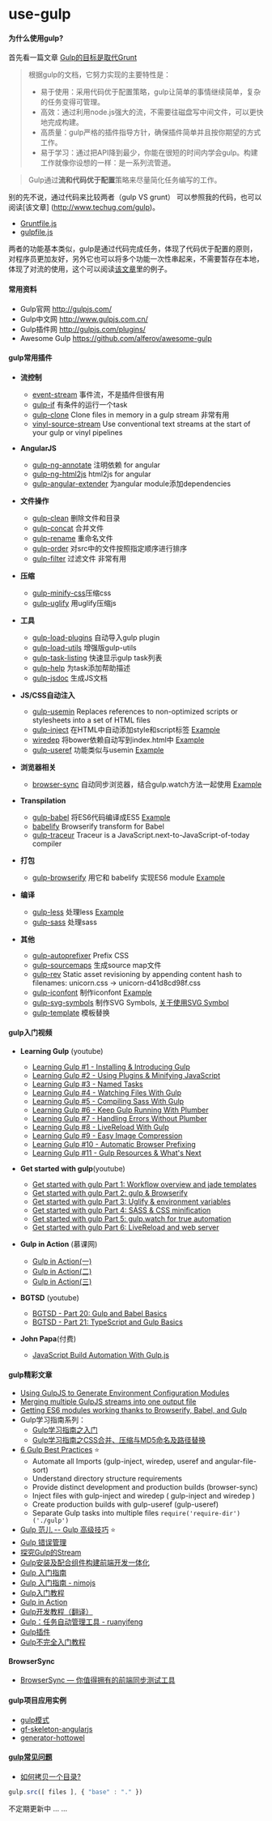 # use-gulp

#### 为什么使用gulp?
首先看一篇文章 [Gulp的目标是取代Grunt](http://www.infoq.com/cn/news/2014/02/gulp)
>根据gulp的文档，它努力实现的主要特性是：
>   - 易于使用：采用代码优于配置策略，gulp让简单的事情继续简单，复杂的任务变得可管理。
>   - 高效：通过利用node.js强大的流，不需要往磁盘写中间文件，可以更快地完成构建。
>   - 高质量：gulp严格的插件指导方针，确保插件简单并且按你期望的方式工作。
>   - 易于学习：通过把API降到最少，你能在很短的时间内学会gulp。构建工作就像你设想的一样：是一系列流管道。

> Gulp通过**流和代码优于配置**策略来尽量简化任务编写的工作。

别的先不说，通过代码来比较两者（gulp VS grunt）
可以参照我的代码，也可以阅读[该文章] (http://www.techug.com/gulp)。

- [Gruntfile.js](https://github.com/hjzheng/angular-cuf-nav/blob/master/Gruntfile.js)
- [gulpfile.js](https://github.com/hjzheng/html2js-gulp-for-cuf/blob/master/gulpfile.js)

两者的功能基本类似，gulp是通过代码完成任务，体现了代码优于配置的原则，对程序员更加友好，另外它也可以将多个功能一次性串起来，不需要暂存在本地，体现了对流的使用，这个可以阅读[该文章](http://www.techug.com/gulp)里的例子。

#### 常用资料
- Gulp官网 http://gulpjs.com/
- Gulp中文网 http://www.gulpjs.com.cn/
- Gulp插件网 http://gulpjs.com/plugins/
- Awesome Gulp https://github.com/alferov/awesome-gulp

#### gulp常用插件

- **流控制**
  - [event-stream](http://www.atticuswhite.com/blog/merging-gulpjs-streams/) 事件流，不是插件但很有用 
  - [gulp-if](https://github.com/robrich/gulp-if) 有条件的运行一个task
  - [gulp-clone](https://github.com/mariocasciaro/gulp-clone) Clone files in memory in a gulp stream 非常有用
  - [vinyl-source-stream](https://github.com/hughsk/vinyl-source-stream) Use conventional text streams at the start of your gulp or vinyl pipelines 

- **AngularJS**
  - [gulp-ng-annotate](https://github.com/Kagami/gulp-ng-annotate) 注明依赖 for angular
  - [gulp-ng-html2js](https://github.com/marklagendijk/gulp-ng-html2js) html2js for angular
  - [gulp-angular-extender](https://libraries.io/npm/gulp-angular-extender) 为angular module添加dependencies

- **文件操作**
  - [gulp-clean](https://github.com/peter-vilja/gulp-clean)  删除文件和目录
  - [gulp-concat](https://github.com/wearefractal/gulp-concat) 合并文件
  - [gulp-rename](https://github.com/hparra/gulp-rename) 重命名文件
  - [gulp-order](https://github.com/sirlantis/gulp-order) 对src中的文件按照指定顺序进行排序
  - [gulp-filter](https://github.com/sindresorhus/gulp-filter) 过滤文件 非常有用

- **压缩**
  - [gulp-minify-css](https://github.com/murphydanger/gulp-minify-css)压缩css
  - [gulp-uglify](https://github.com/terinjokes/gulp-uglify) 用uglify压缩js


- **工具**
  - [gulp-load-plugins](https://github.com/jackfranklin/gulp-load-plugins) 自动导入gulp plugin
  - [gulp-load-utils](https://www.npmjs.com/package/gulp-load-utils) 增强版gulp-utils
  - [gulp-task-listing](https://github.com/OverZealous/gulp-task-listing) 快速显示gulp task列表
  - [gulp-help](https://github.com/chmontgomery/gulp-help) 为task添加帮助描述
  - [gulp-jsdoc](https://github.com/jsBoot/gulp-jsdoc) 生成JS文档

- **JS/CSS自动注入**
  - [gulp-usemin](https://github.com/zont/gulp-usemin) Replaces references to non-optimized scripts or stylesheets into a set of HTML files
  - [gulp-inject](https://github.com/klei/gulp-inject) 在HTML中自动添加style和script标签 [Example](https://github.com/hjzheng/CUF_meeting_knowledge_share/tree/master/2015-8-17/bower-dependence-inject)
  - [wiredep](https://github.com/taptapship/wiredep) 将bower依赖自动写到index.html中 [Example](https://github.com/hjzheng/CUF_meeting_knowledge_share/tree/master/2015-8-17/bower-dependence-inject)
  - [gulp-useref](https://github.com/jonkemp/gulp-useref) 功能类似与usemin [Example](https://github.com/hjzheng/CUF_meeting_knowledge_share/tree/master/2015-8-17/bower-dependence-inject)

- **浏览器相关**
  - [browser-sync](https://github.com/BrowserSync/browser-sync) 自动同步浏览器，结合gulp.watch方法一起使用 [Example](https://github.com/hjzheng/CUF_meeting_knowledge_share/tree/master/2015-5-30/gulp-babel-test)

- **Transpilation**
  - [gulp-babel](https://github.com/babel/gulp-babel) 将ES6代码编译成ES5   [Example](https://github.com/hjzheng/CUF_meeting_knowledge_share/tree/master/2015-5-30/gulp-babel-test)
  - [babelify](https://github.com/babel/babelify)  Browserify transform for Babel
  - [gulp-traceur](https://github.com/sindresorhus/gulp-traceur)  Traceur is a JavaScript.next-to-JavaScript-of-today compiler 

- **打包**
  - [gulp-browserify](https://www.npmjs.com/package/gulp-browserify)  用它和 babelify 实现ES6 module [Example](https://github.com/hjzheng/CUF_meeting_knowledge_share/tree/master/2015-5-30/gulp-es6-module)

- **编译**
  - [gulp-less](https://github.com/plus3network/gulp-less)  处理less [Example](https://github.com/hjzheng/CUF_meeting_knowledge_share/tree/master/2015-7-23/gulp-less-bootstrap)
  - [gulp-sass](https://github.com/dlmanning/gulp-sass) 处理sass

- **其他**
  - [gulp-autoprefixer](https://github.com/sindresorhus/gulp-autoprefixer)  Prefix CSS
  - [gulp-sourcemaps](https://github.com/floridoo/gulp-sourcemaps) 生成source map文件
  - [gulp-rev](https://github.com/sindresorhus/gulp-rev) Static asset revisioning by appending content hash to filenames: unicorn.css → unicorn-d41d8cd98f.css 
  - [gulp-iconfont](https://github.com/nfroidure/gulp-iconfont) 制作iconfont [Example](https://github.com/hjzheng/CUF_meeting_knowledge_share/tree/master/2015-7-24/gulp-test-iconfont)
  - [gulp-svg-symbols](https://github.com/Hiswe/gulp-svg-symbols) 制作SVG Symbols, [关于使用SVG Symbol](http://isux.tencent.com/zh-hans/16292.html)
  - [gulp-template](https://github.com/sindresorhus/gulp-template) 模板替换

#### gulp入门视频 

- **Learning Gulp** (youtube)
  - [Learning Gulp #1 - Installing & Introducing Gulp ](https://www.youtube.com/watch?v=wNlEK8qrb0M)
  - [Learning Gulp #2 - Using Plugins & Minifying JavaScript](https://www.youtube.com/watch?v=Kh4eYdd8O4w)
  - [Learning Gulp #3 - Named Tasks ](https://www.youtube.com/watch?v=YBGeJnMrzzE)
  - [Learning Gulp #4 - Watching Files With Gulp ](https://www.youtube.com/watch?v=0luuGcoLnxM)
  - [Learning Gulp #5 - Compiling Sass With Gulp ](https://www.youtube.com/watch?v=cg7lwX0u-U0)
  - [Learning Gulp #6 - Keep Gulp Running With Plumber ](https://www.youtube.com/watch?v=rF6niaDKcxE)
  - [Learning Gulp #7 - Handling Errors Without Plumber ](https://www.youtube.com/watch?v=o24f4imRbxQ)
  - [Learning Gulp #8 - LiveReload With Gulp ](https://www.youtube.com/watch?v=r5fvdIa0ETk)
  - [Learning Gulp #9 - Easy Image Compression](https://www.youtube.com/watch?v=oXxMdT7T9qU)
  - [Learning Gulp #10 - Automatic Browser Prefixing ](https://www.youtube.com/watch?v=v259QplNDKk)
  - [Learning Gulp #11 - Gulp Resources & What's Next ](https://www.youtube.com/watch?v=vGCzovUFBIY)

- **Get started with gulp**(youtube)
  - [Get started with gulp Part 1: Workflow overview and jade templates](https://www.youtube.com/watch?v=DkRoa2LooNM&index=8&list=PLhIIfyPeWUjoySSdufaqfaSLeQDmCCY3Q)
  - [Get started with gulp Part 2: gulp & Browserify](https://www.youtube.com/watch?v=78_iyqT-qT8&index=9&list=PLhIIfyPeWUjoySSdufaqfaSLeQDmCCY3Q)
  - [Get started with gulp Part 3: Uglify & environment variables](https://www.youtube.com/watch?v=gRzCAyNrPV8&index=10&list=PLhIIfyPeWUjoySSdufaqfaSLeQDmCCY3Q)
  - [Get started with gulp Part 4: SASS & CSS minification](https://www.youtube.com/watch?v=O_0S6Z9FIKM&index=11&list=PLhIIfyPeWUjoySSdufaqfaSLeQDmCCY3Q)
  - [Get started with gulp Part 5: gulp.watch for true automation](https://www.youtube.com/watch?v=nsMsFyLGjSA&list=PLhIIfyPeWUjoySSdufaqfaSLeQDmCCY3Q&index=12)
  - [Get started with gulp Part 6: LiveReload and web server](https://www.youtube.com/watch?v=KURMrW-HsY4&list=PLhIIfyPeWUjoySSdufaqfaSLeQDmCCY3Q&index=13)

- **Gulp in Action** (慕课网)
  - [Gulp in Action(一)](http://www.imooc.com/video/5692)
  - [Gulp in Action(二)](http://www.imooc.com/video/5693)
  - [Gulp in Action(三)](http://www.imooc.com/video/5694)

- **BGTSD** (youtube)
  - [BGTSD - Part 20: Gulp and Babel Basics ](https://www.youtube.com/watch?v=Mo2xqBPbnlQ)
  - [BGTSD - Part 21: TypeScript and Gulp Basics ](https://www.youtube.com/watch?v=5Z82cpVP_qo)

- **John Papa**(付费)
  - [JavaScript Build Automation With Gulp.js](http://www.pluralsight.com/courses/javascript-build-automation-gulpjs)

#### gulp精彩文章
- [Using GulpJS to Generate Environment Configuration Modules](http://www.atticuswhite.com/blog/angularjs-configuration-with-gulpjs/)
- [Merging multiple GulpJS streams into one output file](http://www.atticuswhite.com/blog/merging-gulpjs-streams/)
- [Getting ES6 modules working thanks to Browserify, Babel, and Gulp](http://advantcomp.com/blog/ES6Modules/)
- Gulp学习指南系列：
  - [Gulp学习指南之入门](http://segmentfault.com/a/1190000002768534)
  - [Gulp学习指南之CSS合并、压缩与MD5命名及路径替换](http://segmentfault.com/a/1190000002932998)
- [6 Gulp Best Practices](http://blog.rangle.io/angular-gulp-bestpractices/?utm_source=javascriptweekly&utm_medium=email) :star:
  - Automate all Imports (gulp-inject, wiredep, useref and angular-file-sort)
  - Understand directory structure requirements 
  - Provide distinct development and production builds  (browser-sync)
  - Inject files with gulp-inject and wiredep ( gulp-inject and wiredep )
  - Create production builds with gulp-useref (gulp-useref)
  - Separate Gulp tasks into multiple files ```require('require-dir')('./gulp')```
- [Gulp 范儿 -- Gulp 高级技巧](http://csspod.com/advanced-tips-for-using-gulp-js/) :star:
- [Gulp 错误管理](http://csspod.com/error-management-in-gulp/)
- [探究Gulp的Stream](http://segmentfault.com/a/1190000003770541)
- [Gulp安装及配合组件构建前端开发一体化](http://www.dbpoo.com/getting-started-with-gulp/)
- [Gulp 入门指南](https://github.com/nimojs/gulp-book)
- [Gulp 入门指南 - nimojs](https://github.com/nimojs/blog/issues/19)
- [Gulp入门教程](http://markpop.github.io/2014/09/17/Gulp%E5%85%A5%E9%97%A8%E6%95%99%E7%A8%8B/)
- [Gulp in Action](http://www.imooc.com/learn/390)
- [Gulp开发教程（翻译）](http://www.w3ctech.com/topic/134)
- [Gulp：任务自动管理工具 - ruanyifeng](http://javascript.ruanyifeng.com/tool/gulp.html)
- [Gulp插件](http://gulpjs.com/plugins/)
- [Gulp不完全入门教程](http://www.ido321.com/1622.html)

#### BrowserSync
- [BrowserSync — 你值得拥有的前端同步测试工具](http://segmentfault.com/a/1190000003787713)

#### gulp项目应用实例
- [gulp模式](https://github.com/johnpapa/gulp-patterns) 
- [gf-skeleton-angularjs](https://github.com/gf-rd/gf-skeleton-angularjs)
- [generator-hottowel](https://github.com/johnpapa/generator-hottowel)

#### [gulp常见问题](http://segmentfault.com/t/gulp?type=newest)

- [如何拷贝一个目录?](http://stackoverflow.com/questions/25038014/how-do-i-copy-directories-recursively-with-gulp)
```js
gulp.src([ files ], { "base" : "." })
```

不定期更新中 ... ...